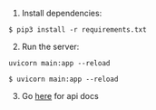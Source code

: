 1. Install dependencies:

```
$ pip3 install -r requirements.txt
```

2. Run the server:

```
uvicorn main:app --reload
```
```
$ uvicorn main:app --reload
```

3. Go [here](127.0.0.1:8000/docs) for api docs
